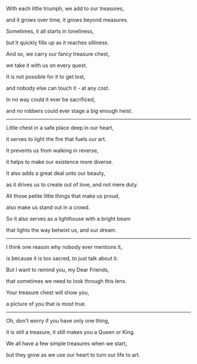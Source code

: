 With each little triumph, we add to our treasures,

and it grows over time, it grows beyond measures.

Sometimes, it all starts in loneliness,

but it quickly fills up as it reaches silliness.

And so, we carry our fancy treasure chest,

we take it with us on every quest.

It is not possible for it to get lost,

and nobody else can touch it - at any cost.

In no way could it ever be sacrificed,

and no robbers could ever stage a big enough heist.

---

Little chest in a safe place deep in our heart,

it serves to light the fire that fuels our art.

It prevents us from walking in reverse,

it helps to make our existence more diverse.

It also adds a great deal unto our beauty,

as it drives us to create out of love, and not mere duty.

All those petite little things that make us proud,

also make us stand out in a crowd.

So it also serves as a lighthouse with a bright beam

that lights the way betwixt us, and our dream.

---

I think one reason why nobody ever mentions it,

is because it is too sacred, to just talk about it.

But I want to remind you, my Dear Friends,

that sometimes we need to look through this lens.

Your treasure chest will show you,

a picture of you that is most true.

---

Oh, don't worry if you have only one thing,

it is still a treasure, it still makes you a Queen or King.

We all have a few simple treasures when we start,

but they grow as we use our heart to turn our life to art.
